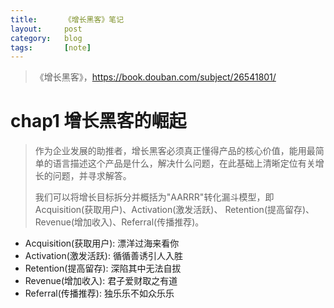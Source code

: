 ```yaml
---
title:      《增长黑客》笔记
layout:     post
category:   blog
tags:       [note]
---
```


>《增长黑客》，https://book.douban.com/subject/26541801/

# chap1 增长黑客的崛起

>作为企业发展的助推者，增长黑客必须真正懂得产品的核心价值，能用最简单的语言描述这个产品是什么，解决什么问题，在此基础上清晰定位有关增长的问题，并寻求解答。
>
>我们可以将增长目标拆分并概括为"AARRR"转化漏斗模型，即Acquisition(获取用户)、Activation(激发活跃)、 Retention(提高留存)、Revenue(增加收入)、Referral(传播推荐)。

* Acquisition(获取用户): 漂洋过海来看你
* Activation(激发活跃): 循循善诱引人入胜
* Retention(提高留存): 深陷其中无法自拔
* Revenue(增加收入): 君子爱财取之有道
* Referral(传播推荐): 独乐乐不如众乐乐

